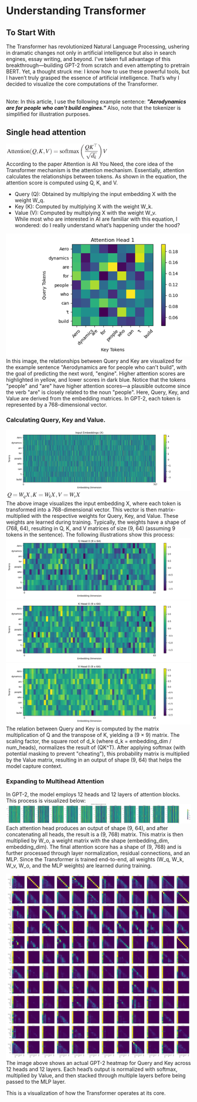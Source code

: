 # Understanding Transformer

## To Start With
 The Transformer has revolutionized Natural Language Processing, ushering in dramatic changes not only in artificial intelligence but also in search engines, essay writing, and beyond. I've taken full advantage of this breakthrough—building GPT-2 from scratch and even attempting to pretrain BERT. Yet, a thought struck me: I know how to use these powerful tools, but I haven’t truly grasped the essence of artificial intelligence. That’s why I decided to visualize the core computations of the Transformer. <br><br>

 Note: In this article, I use the following example sentence: ***"Aerodynamics are for people who can't build engines."*** Also, note that the tokenizer is simplified for illustration purposes.

## Single head attention
![attention equation.png](Images%2Fattention%20equation.png)<br>
 According to the paper Attention is All You Need, the core idea of the Transformer mechanism is the attention mechanism. Essentially, attention calculates the relationships between tokens. As shown in the equation, the attention score is computed using Q, K, and V.
- Query (Q): Obtained by multiplying the input embedding X with the weight W_q.
- Key (K): Computed by multiplying X with the weight W_k.
- Value (V): Computed by multiplying X with the weight W_v. <br>
While most who are interested in AI are familiar with this equation, I wondered: do I really understand what’s happening under the hood?

![single_attention.png](Images%2Fsingle_attention.png) <br>
In this image, the relationships between Query and Key are visualized for the example sentence "Aerodynamics are for people who can't build", with the goal of predicting the next word, "engine". Higher attention scores are highlighted in yellow, and lower scores in dark blue. Notice that the tokens "people" and "are" have higher attention scores—a plausible outcome since the verb "are" is closely related to the noun "people".
Here, Query, Key, and Value are derived from the embedding matrices. In GPT-2, each token is represented by a 768-dimensional vector.

### Calculating Query, Key and Value.
![InputX.png](Images%2FInputX.png) <br>
![QKVequation.png](Images%2FQKVequation.png) <br>
The above image visualizes the input embedding X, where each token is transformed into a 768-dimensional vector. 
This vector is then matrix-multiplied with the respective weights for Query, Key, and Value. These weights are learned during training. 
Typically, the weights have a shape of (768, 64), resulting in Q, K, and V matrices of size (9, 64) (assuming 9 tokens in the sentence).
The following illustrations show this process: <br>
![Query.png](Images%2FQuery.png)
![Key.png](Images%2FKey.png)
![Value.png](Images%2FValue.png) <br>
The relation between Query and Key is computed by the matrix multiplication of Q and the transpose of K, yielding a (9 × 9) matrix. 
The scaling factor, the square root of d_k (where d_k = embedding_dim / num_heads), normalizes the result of (QK^T). 
After applying softmax (with potential masking to prevent "cheating"), this probability matrix is multiplied by the Value matrix, resulting in an output of shape (9, 64) that helps the model capture context. <br>

### Expanding to Multihead Attention
In GPT-2, the model employs 12 heads and 12 layers of attention blocks. This process is visualized below: <br>
![12_head_gather.png](Images%2F12_head_gather.png)
<br>
Each attention head produces an output of shape (9, 64), and after concatenating all heads, the result is a (9, 768) matrix. 
This matrix is then multiplied by W_o, a weight matrix with the shape (embedding_dim, embedding_dim). 
The final attention score has a shape of (9, 768) and is further processed through layer normalization, residual connections, and an MLP. Since the Transformer is trained end-to-end, all weights (W_q, W_k, W_v, W_o, and the MLP weights) are learned during training.

![GPT_heatmap.png](Images%2FGPT_heatmap.png) <br>
The image above shows an actual GPT-2 heatmap for Query and Key across 12 heads and 12 layers. 
Each head’s output is normalized with softmax, multiplied by Value, and then stacked through multiple layers before being passed to the MLP layer.<br>

This is a visualization of how the Transformer operates at its core.
